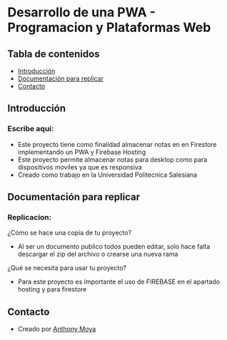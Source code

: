 # Desarrollo de una PWA - Programacion y Plataformas Web

## Tabla de contenidos
* [Introducción](#introduccion)
* [Documentación para replicar](#replicar)
* [Contacto](#contacto)

## Introducción <a name="introduccion"></a> 
  ### Escribe aquí:
  - Este proyecto tiene como finalidad almacenar notas en en Firestore implementando un PWA y Firebase Hosting
  - Este proyecto permite almacenar notas para desktop como para dispositivos moviles ya que es responsiva
  - Creado como trabajo en la Universidad Politecnica Salesiana


## Documentación para replicar <a name="replicar"></a> 
  ### Replicacion:
  ¿Cómo se hace una copia de tu proyecto?
  - Al ser un documento publico todos pueden editar, solo hace falta descargar el zip del archivo o crearse una nueva rama

  ¿Qué se necesita para usar tu proyecto?
  - Para este proyecto es importante el uso de FIREBASE en el apartado hosting y para firestore

## Contacto 
* Creado por [Anthony Moya](https://github.com/Anthonazo)
